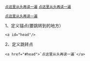 <a href="#head">`点这里从头再读一遍`</a>
<a href="#head">`点这里从头再读一遍`</a>

<a href="#head">`点这里从头再读一遍`</a>

1、定义锚点(要跳转到的地方）

```
<a id="head"/>
```

2、定义跳转点

```
<a href="#head">`点这里从头再读一遍`</a>
```


<a id="head"/>
